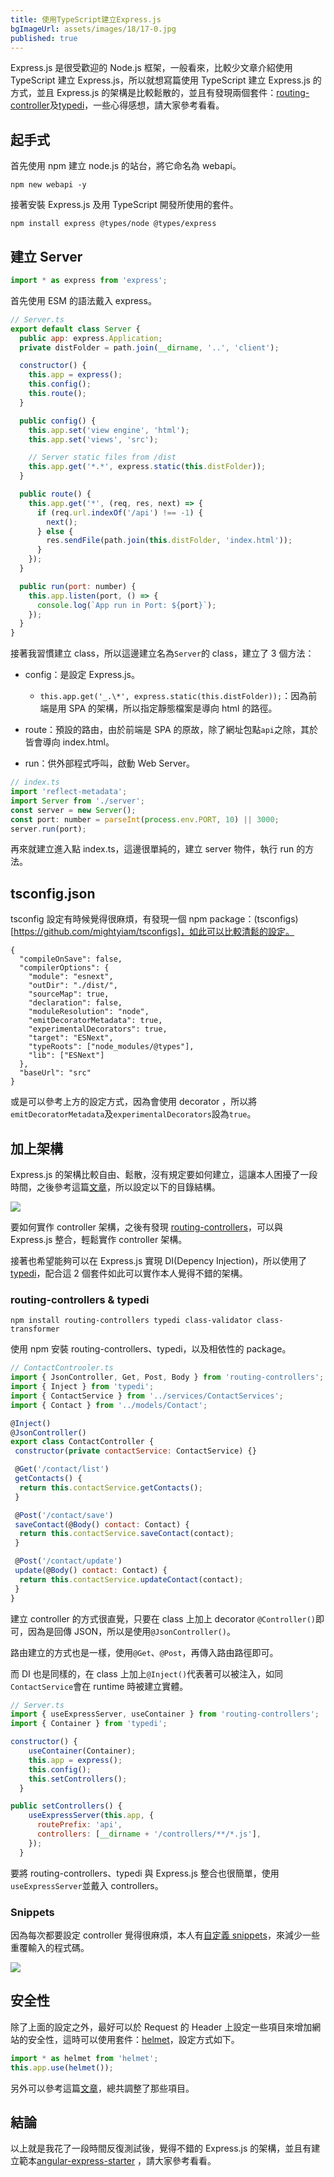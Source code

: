 ```yaml
---
title: 使用TypeScript建立Express.js
bgImageUrl: assets/images/18/17-0.jpg
published: true
---
```


Express.js 是很受歡迎的 Node.js 框架，一般看來，比較少文章介紹使用 TypeScript 建立 Express.js，所以就想寫篇使用 TypeScript 建立 Express.js 的方式，並且 Express.js 的架構是比較鬆散的，並且有發現兩個套件：[routing-controller](https://github.com/typestack/routing-controllers)及[typedi](https://github.com/typestack/typedi)，一些心得感想，請大家參考看看。

## 起手式

首先使用 npm 建立 node.js 的站台，將它命名為 webapi。

```
npm new webapi -y
```

接著安裝 Express.js 及用 TypeScript 開發所使用的套件。

```
npm install express @types/node @types/express
```

## 建立 Server

```javascript
import * as express from 'express';
```

首先使用 ESM 的語法戴入 express。

```javascript
// Server.ts
export default class Server {
  public app: express.Application;
  private distFolder = path.join(__dirname, '..', 'client');

  constructor() {
    this.app = express();
    this.config();
    this.route();
  }

  public config() {
    this.app.set('view engine', 'html');
    this.app.set('views', 'src');

    // Server static files from /dist
    this.app.get('*.*', express.static(this.distFolder));
  }

  public route() {
    this.app.get('*', (req, res, next) => {
      if (req.url.indexOf('/api') !== -1) {
        next();
      } else {
        res.sendFile(path.join(this.distFolder, 'index.html'));
      }
    });
  }

  public run(port: number) {
    this.app.listen(port, () => {
      console.log(`App run in Port: ${port}`);
    });
  }
}
```

接著我習慣建立 class，所以這邊建立名為`Server`的 class，建立了 3 個方法：

- config：是設定 Express.js。

  - `this.app.get('_.\*', express.static(this.distFolder));`：因為前端是用 SPA 的架構，所以指定靜態檔案是導向 html 的路徑。

- route：預設的路由，由於前端是 SPA 的原故，除了網址包點`api`之除，其於皆會導向 index.html。
- run：供外部程式呼叫，啟動 Web Server。

```javascript
// index.ts
import 'reflect-metadata';
import Server from './server';
const server = new Server();
const port: number = parseInt(process.env.PORT, 10) || 3000;
server.run(port);
```

再來就建立進入點 index.ts，這邊很單純的，建立 server 物件，執行 run 的方法。

## tsconfig.json

tsconfig 設定有時候覺得很麻煩，有發現一個 npm package：(tsconfigs)[https://github.com/mightyiam/tsconfigs]，如此可以比較清鬆的設定。

```
{
  "compileOnSave": false,
  "compilerOptions": {
    "module": "esnext",
    "outDir": "./dist/",
    "sourceMap": true,
    "declaration": false,
    "moduleResolution": "node",
    "emitDecoratorMetadata": true,
    "experimentalDecorators": true,
    "target": "ESNext",
    "typeRoots": ["node_modules/@types"],
    "lib": ["ESNext"]
  },
  "baseUrl": "src"
}
```

或是可以參考上方的設定方式，因為會使用 decorator ，所以將`emitDecoratorMetadata`及`experimentalDecorators`設為`true`。

## 加上架構

Express.js 的架構比較自由、鬆散，沒有規定要如何建立，這讓本人困擾了一段時間，之後參考這篇[文章](https://www.coreycleary.me/project-structure-for-an-express-rest-api-when-there-is-no-standard-way/)，所以設定以下的目錄結構。

<img class="img-responsive" loading="lazy" src="assets/images/18/18-1.png">

要如何實作 controller 架構，之後有發現 [routing-controllers](https://github.com/typestack/routing-controllers)，可以與 Express.js 整合，輕鬆實作 controller 架構。

接著也希望能夠可以在 Express.js 實現 DI(Depency Injection)，所以使用了[typedi](https://github.com/typestack/typedi)，配合這 2 個套件如此可以實作本人覺得不錯的架構。

### routing-controllers & typedi

```
npm install routing-controllers typedi class-validator class-transformer
```

使用 npm 安裝 routing-controllers、typedi，以及相依性的 package。

```javascript
// ContactControoler.ts
import { JsonController, Get, Post, Body } from 'routing-controllers';
import { Inject } from 'typedi';
import { ContactService } from '../services/ContactServices';
import { Contact } from '../models/Contact';

@Inject()
@JsonController()
export class ContactController {
 constructor(private contactService: ContactService) {}

 @Get('/contact/list')
 getContacts() {
  return this.contactService.getContacts();
 }

 @Post('/contact/save')
 saveContact(@Body() contact: Contact) {
  return this.contactService.saveContact(contact);
 }

 @Post('/contact/update')
 update(@Body() contact: Contact) {
  return this.contactService.updateContact(contact);
 }
}
```

建立 controller 的方式很直覺，只要在 class 上加上 decorator `@Controller()`即可，因為是回傳 JSON，所以是使用`@JsonController()`。

路由建立的方式也是一樣，使用`@Get`、`@Post`，再傳入路由路徑即可。

而 DI 也是同樣的，在 class 上加上`@Inject()`代表著可以被注入，如同`ContactService`會在 runtime 時被建立實體。

```javascript
// Server.ts
import { useExpressServer, useContainer } from 'routing-controllers';
import { Container } from 'typedi';

constructor() {
    useContainer(Container);
    this.app = express();
    this.config();
    this.setControllers();
  }

public setControllers() {
    useExpressServer(this.app, {
      routePrefix: 'api',
      controllers: [__dirname + '/controllers/**/*.js'],
    });
  }

```

要將 routing-controllers、typedi 與 Express.js 整合也很簡單，使用`useExpressServer`並戴入 controllers。

### Snippets

因為每次都要設定 controller 覺得很麻煩，本人有[自定義 snippets](https://gist.github.com/thomascsd/19e1814f1b89c01588fa7f9f18540b20)，來減少一些重覆輸入的程式碼。

<img class="img-responsive" loading="lazy" src="assets/images/18/18-2.gif">

## 安全性

除了上面的設定之外，最好可以於 Request 的 Header 上設定一些項目來增加網站的安全性，這時可以使用套件：[helmet](https://github.com/helmetjs/helmet)，設定方式如下。

```javascript
import * as helmet from 'helmet';
this.app.use(helmet());
```

另外可以參考這篇[文章](https://wanago.io/2020/12/14/security-express-applications-helmet-middleware/)，總共調整了那些項目。

## 結論

以上就是我花了一段時間反復測試後，覺得不錯的 Express.js 的架構，並且有建立範本[angular-express-starter](https://github.com/thomascsd/angular-express-starter) ，請大家參考看看。

